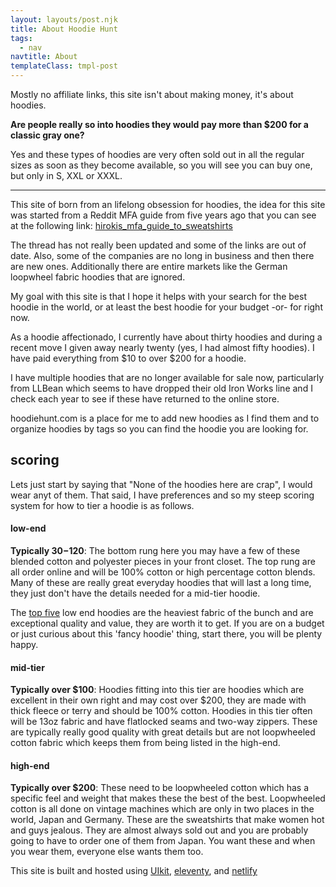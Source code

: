 ```yaml
---
layout: layouts/post.njk
title: About Hoodie Hunt
tags:
  - nav
navtitle: About
templateClass: tmpl-post
---
```

<div class="col col-sm-8">   
<span class="uk-padding uk-text-small uk-text-bottom">Mostly no affiliate links, this site isn't about making money, it's about hoodies.</span>

<p>
<strong>Are people really so into hoodies they would pay more than $200 for a classic gray one?</strong>

Yes and these types of hoodies are very often sold out in all the regular sizes as soon as they become available, so you will see you can buy one, but only in S, XXL or XXXL.
</p> 
<hr>

<p>This site of born from an lifelong obsession for hoodies, the idea for this site was started from a Reddit MFA guide from five years ago that you can see at the following link: <a href="https://www.reddit.com/r/malefashionadvice/comments/15v5ya/hirokis_mfa_guide_to_sweatshirts/">hirokis_mfa_guide_to_sweatshirts</a>

The thread has not really been updated and some of the links are out of date. Also, some of the companies are no long in business and then there are new ones. Additionally there are entire markets like the German loopwheel fabric hoodies that are ignored.
</p>
<p>My goal with this site is that I hope it helps with your search for the best hoodie in the world, or at least the best hoodie for your budget -or- for right now.</p>

<p>
As a hoodie affectionado, I currently have about thirty hoodies and during a recent move I given away nearly twenty (yes, I had almost fifty hoodies). I have paid everything from $10 to over $200 for a hoodie.

I have multiple hoodies that are no longer available for sale now, particularly from LLBean which seems to have dropped their old Iron Works line and I check each year to see if these have returned to the online store.
</p>

<p>
    hoodiehunt.com is a place for me to add new hoodies as I find them and to organize hoodies by tags so you can find the hoodie you are looking for.
</p>

<p>

## scoring    

Lets just start by saying that "None of the hoodies here are crap", I would wear anyt of them. That said, I have preferences and so my steep scoring system for how to tier a hoodie is as follows.

#### low-end
<strong>Typically $30-$120</strong>: The bottom rung here you may have a few of these blended cotton and polyester pieces in your front closet. The top rung are all order online and will be 100% cotton or high percentage cotton blends. Many of these are really great everyday hoodies that will last a long time, they just don't have the details needed for a mid-tier hoodie. 

The <a href='/toplists/'>top five</a> low end hoodies are the heaviest fabric of the bunch and are exceptional quality and value, they are worth it to get. If you are on a budget or just curious about this 'fancy hoodie' thing, start there, you will be plenty happy.

#### mid-tier
<strong>Typically over $100</strong>: Hoodies fitting into this tier are hoodies which are excellent in their own right and may cost over $200, they are made with thick fleece or terry and should be 100% cotton. Hoodies in this tier often will be 13oz fabric and have flatlocked seams and two-way zippers. These are typically really good quality with great details but are not loopwheeled cotton fabric which keeps them from being listed in the high-end. 

#### high-end
<strong>Typically over $200</strong>: These need to be loopwheeled cotton which has a specific feel and weight that makes these the best of the best. Loopwheeled cotton is all done on vintage machines which are only in two places in the world, Japan and Germany. These are the sweatshirts that make women hot and guys jealous. They are almost always sold out and you are probably going to have to order one of them from Japan. You want these and when you wear them, everyone else wants them too. 
</p>    

<p>This site is built and hosted using <a href="https://getuikit.com">UIkit</a>, <a href="https://www.11ty.io/">eleventy</a>, and <a href="https://www.netlify.com/">netlify</a></p>



</div>
